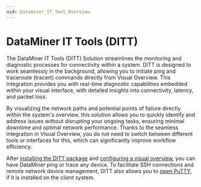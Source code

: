 ```yaml
---
uid: Dataminer_IT_Tool_Overview
---
```


# DataMiner IT Tools (DITT)

The DataMiner IT Tools (DITT) Solution streamlines the monitoring and diagnostic processes for connectivity within a system. DITT is designed to work seamlessly in the background, allowing you to initiate ping and traceroute (tracert) commands directly from Visual Overview. This integration provides you with real-time diagnostic capabilities embedded within your visual interface, with detailed insights into connectivity, latency, and packet loss.

By visualizing the network paths and potential points of failure directly within the system's overview, this solution allows you to quickly identify and address issues without disrupting your ongoing tasks, ensuring minimal downtime and optimal network performance. Thanks to the seamless integration in Visual Overview, you do not need to switch between different tools or interfaces for this, which can significantly improve workflow efficiency.

After [installing the DITT package](xref:Installing_DITT) and [configuring a visual overview](xref:Implementing_DITT_in_Visio), you can have DataMiner ping or trace any device. To facilitate SSH connections and remote network device management, DITT also allows you to [open PuTTY](xref:Open_Putty_with_DITT), if it is installed on the client system.
